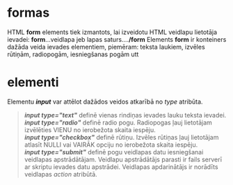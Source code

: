 # formas
HTML **form** elements tiek izmantots, lai izveidotu HTML veidlapu lietotāja ievadei: **form**...veidlapa jeb lapas saturs....**/form** Elements **form** ir konteiners dažāda veida ievades elementiem, piemēram: teksta laukiem, izvēles rūtiņām, radiopogām, iesniegšanas pogām utt
  # elementi
  Elementu ***input*** var attēlot dažādos veidos atkarībā no *type* atribūta.
  > ***input type="text"*** definē vienas rindiņas ievades lauku teksta ievadei.  
  > ***input type="radio"*** definē radio pogu. Radiopogas ļauj lietotājam izvēlēties VIENU no ierobežota skaita iespēju.  
  > ***input type="checkbox"*** definē rūtiņu. Izvēles rūtiņas ļauj lietotājam atlasīt NULLI vai VAIRĀK opciju no ierobežota skaita iespēju.  
  > ***input type="submit"*** definē pogu veidlapas datu iesniegšanai veidlapas apstrādātājam. Veidlapu apstrādātājs parasti ir fails serverī ar skriptu ievades datu apstrādei. Veidlapas apdarinātājs ir norādīts veidlapas *action* atribūtā.
